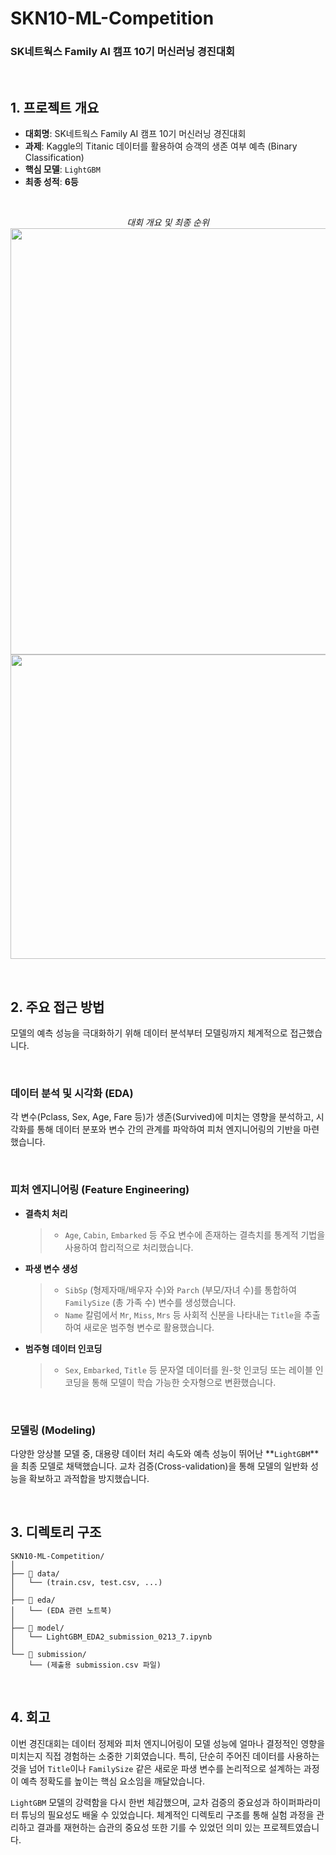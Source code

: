 # **SKN10-ML-Competition**

### SK네트웍스 Family AI 캠프 10기 머신러닝 경진대회

<br/>

## **1. 프로젝트 개요**


  - **대회명**: SK네트웍스 Family AI 캠프 10기 머신러닝 경진대회
  - **과제**: Kaggle의 Titanic 데이터를 활용하여 승객의 생존 여부 예측 (Binary Classification)
  - **핵심 모델**: `LightGBM`
  - **최종 성적**: **6등**

<br/>
<p align="center"\>
<em>대회 개요 및 최종 순위</em>
<img width="1400" height="682" alt="스크린샷 2025-07-16 170353" src="https://github.com/user-attachments/assets/b1156d8b-6f5e-49ec-b64a-8c939e716983" />
<img width="1230" height="487" alt="스크린샷 2025-07-16 170418" src="https://github.com/user-attachments/assets/0af7d0fc-8e59-48be-a523-f6d774dddbe2" />
</p/>
<br/>

## **2. 주요 접근 방법**


모델의 예측 성능을 극대화하기 위해 데이터 분석부터 모델링까지 체계적으로 접근했습니다.

<br/>

### **데이터 분석 및 시각화 (EDA)**

각 변수(Pclass, Sex, Age, Fare 등)가 생존(Survived)에 미치는 영향을 분석하고, 시각화를 통해 데이터 분포와 변수 간의 관계를 파악하여 피처 엔지니어링의 기반을 마련했습니다.

<br/>

### **피처 엔지니어링 (Feature Engineering)**

  - **결측치 처리**
    >  - `Age`, `Cabin`, `Embarked` 등 주요 변수에 존재하는 결측치를 통계적 기법을 사용하여 합리적으로 처리했습니다.
  - **파생 변수 생성**
    >  - `SibSp` (형제자매/배우자 수)와 `Parch` (부모/자녀 수)를 통합하여 `FamilySize` (총 가족 수) 변수를 생성했습니다.
    >  - `Name` 칼럼에서 `Mr`, `Miss`, `Mrs` 등 사회적 신분을 나타내는 `Title`을 추출하여 새로운 범주형 변수로 활용했습니다.
  - **범주형 데이터 인코딩**
    >  - `Sex`, `Embarked`, `Title` 등 문자열 데이터를 원-핫 인코딩 또는 레이블 인코딩을 통해 모델이 학습 가능한 숫자형으로 변환했습니다.

<br/>

### **모델링 (Modeling)**

다양한 앙상블 모델 중, 대용량 데이터 처리 속도와 예측 성능이 뛰어난 \*\*`LightGBM`\*\*을 최종 모델로 채택했습니다. 교차 검증(Cross-validation)을 통해 모델의 일반화 성능을 확보하고 과적합을 방지했습니다.

<br/>

## **3. 디렉토리 구조**


```
SKN10-ML-Competition/
│
├── 📁 data/
│   └── (train.csv, test.csv, ...)
│
├── 📁 eda/
│   └── (EDA 관련 노트북)
│
├── 📁 model/
│   └── LightGBM_EDA2_submission_0213_7.ipynb
│
└── 📁 submission/
    └── (제출용 submission.csv 파일)

```

<br/>

## **4. 회고**


이번 경진대회는 데이터 정제와 피처 엔지니어링이 모델 성능에 얼마나 결정적인 영향을 미치는지 직접 경험하는 소중한 기회였습니다. 특히, 단순히 주어진 데이터를 사용하는 것을 넘어 `Title`이나 `FamilySize` 같은 새로운 파생 변수를 논리적으로 설계하는 과정이 예측 정확도를 높이는 핵심 요소임을 깨달았습니다.

`LightGBM` 모델의 강력함을 다시 한번 체감했으며, 교차 검증의 중요성과 하이퍼파라미터 튜닝의 필요성도 배울 수 있었습니다. 체계적인 디렉토리 구조를 통해 실험 과정을 관리하고 결과를 재현하는 습관의 중요성 또한 기를 수 있었던 의미 있는 프로젝트였습니다.

